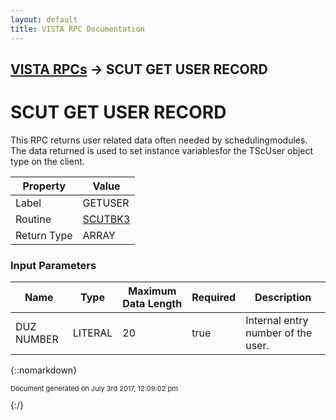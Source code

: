 ```yaml
---
layout: default
title: VISTA RPC Documentation
---
```


## [VISTA RPCs](TableOfContents) &#8594; SCUT GET USER RECORD
# SCUT GET USER RECORD

This RPC returns user related data often needed by schedulingmodules. The data returned is used to set instance variablesfor the TScUser object type on the client.

Property | Value
--- | ---
Label | GETUSER
Routine | [SCUTBK3](http://code.osehra.org/dox/Routine_SCUTBK3_source.html)
Return Type | ARRAY


### Input Parameters

Name | Type | Maximum Data Length | Required | Description
--- | --- | --- | --- | ---
DUZ NUMBER | LITERAL | 20 | true | Internal entry number of the user.



{::nomarkdown} <br/><p style="font-size: 11px">Document generated on July 3rd 2017, 12:09:02 pm</p>{:/}